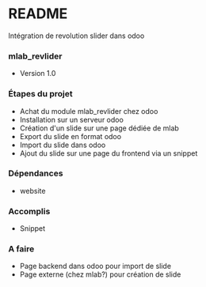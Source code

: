 # README #

Intégration de revolution slider dans odoo
### mlab_revlider ###

* Version 1.0

### Étapes du projet ###

* Achat du module mlab_revlider chez odoo
* Installation sur un serveur odoo
* Création d'un slide sur une page dédiée de mlab
* Export du slide en format odoo
* Import du slide dans odoo
* Ajout du slide sur une page du frontend via un snippet

### Dépendances ###

* website

### Accomplis ###

* Snippet

### A faire ###

* Page backend dans odoo pour import de slide
* Page externe (chez mlab?) pour création de slide
